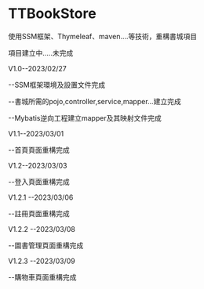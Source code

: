 # TTBookStore
使用SSM框架、Thymeleaf、maven....等技術，重構書城項目




項目建立中.....未完成








V1.0--2023/02/27

--SSM框架環境及設置文件完成

--書城所需的pojo,controller,service,mapper...建立完成

--Mybatis逆向工程建立mapper及其映射文件完成

V1.1--2023/03/01

--首頁頁面重構完成

V1.2--2023/03/03

--登入頁面重構完成

V1.2.1 --2023/03/06

--註冊頁面重構完成

V1.2.2 --2023/03/08

--圖書管理頁面重構完成

V1.2.3 --2023/03/09

--購物車頁面重構完成
